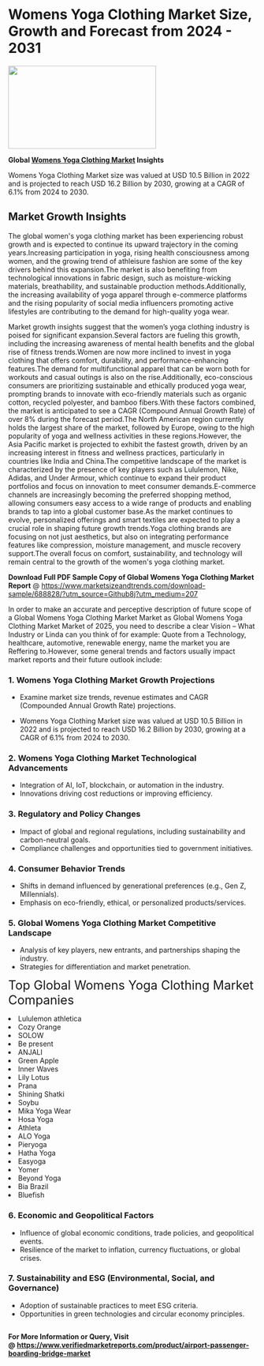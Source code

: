 <H1>Womens Yoga Clothing Market Size, Growth and Forecast from 2024 - 2031</H1><img class="aligncenter size-medium wp-image-584254" src="https://thirdeyenews.in/wp-content/uploads/2024/09/Global-Market-Research-300x168.jpeg" alt="" width="300" height="168" /><p><strong>Global&nbsp;<a href="https://www.marketsizeandtrends.com/download-sample/688828/?utm_source=Github8j?utm_medium=207">Womens Yoga Clothing Market</a> Insights</strong></p><p>Womens Yoga Clothing Market size was valued at USD 10.5 Billion in 2022 and is projected to reach USD 16.2 Billion by 2030, growing at a CAGR of 6.1% from 2024 to 2030.</p><p><h2>Market Growth Insights</h2> <p>The global women's yoga clothing market has been experiencing robust growth and is expected to continue its upward trajectory in the coming years.Increasing participation in yoga, rising health consciousness among women, and the growing trend of athleisure fashion are some of the key drivers behind this expansion.The market is also benefiting from technological innovations in fabric design, such as moisture-wicking materials, breathability, and sustainable production methods.Additionally, the increasing availability of yoga apparel through e-commerce platforms and the rising popularity of social media influencers promoting active lifestyles are contributing to the demand for high-quality yoga wear.</p> <p>Market growth insights suggest that the women’s yoga clothing industry is poised for significant expansion.Several factors are fueling this growth, including the increasing awareness of mental health benefits and the global rise of fitness trends.Women are now more inclined to invest in yoga clothing that offers comfort, durability, and performance-enhancing features.The demand for multifunctional apparel that can be worn both for workouts and casual outings is also on the rise.Additionally, eco-conscious consumers are prioritizing sustainable and ethically produced yoga wear, prompting brands to innovate with eco-friendly materials such as organic cotton, recycled polyester, and bamboo fibers.With these factors combined, the market is anticipated to see a CAGR (Compound Annual Growth Rate) of over 8% during the forecast period.The North American region currently holds the largest share of the market, followed by Europe, owing to the high popularity of yoga and wellness activities in these regions.However, the Asia Pacific market is projected to exhibit the fastest growth, driven by an increasing interest in fitness and wellness practices, particularly in countries like India and China.The competitive landscape of the market is characterized by the presence of key players such as Lululemon, Nike, Adidas, and Under Armour, which continue to expand their product portfolios and focus on innovation to meet consumer demands.E-commerce channels are increasingly becoming the preferred shopping method, allowing consumers easy access to a wide range of products and enabling brands to tap into a global customer base.As the market continues to evolve, personalized offerings and smart textiles are expected to play a crucial role in shaping future growth trends.Yoga clothing brands are focusing on not just aesthetics, but also on integrating performance features like compression, moisture management, and muscle recovery support.The overall focus on comfort, sustainability, and technology will remain central to the growth of the women's yoga clothing market.<p><span class=""><strong>Download Full PDF Sample Copy of Global Womens Yoga Clothing Market Report</strong> @ <a href="https://www.marketsizeandtrends.com/download-sample/688828/?utm_source=Github8j?utm_medium=207" target="_blank">https://www.marketsizeandtrends.com/download-sample/688828/?utm_source=Github8j?utm_medium=207</a></span></p><p>In order to make an accurate and perceptive description of future scope of a Global&nbsp;Womens Yoga Clothing Market Market as Global&nbsp;Womens Yoga Clothing Market Market of 2025, you need to describe a clear Vision &ndash; What Industry or Linda can you think of for example: Quote from a Technology, healthcare, automotive, renewable energy, name the market you are Reffering to.However, some general trends and factors usually impact market reports and their future outlook include:</p><h3>1.&nbsp;<strong>Womens Yoga Clothing Market Growth Projections</strong></h3><ul><li>Examine market size trends, revenue estimates and CAGR (Compounded Annual Growth Rate) projections.</li><li><p>Womens Yoga Clothing Market size was valued at USD 10.5 Billion in 2022 and is projected to reach USD 16.2 Billion by 2030, growing at a CAGR of 6.1% from 2024 to 2030.</p></li></ul><h3>2.&nbsp;<strong>Womens Yoga Clothing Market Technological Advancements</strong></h3><ul><li>Integration of AI, IoT, blockchain, or automation in the industry.</li><li>Innovations driving cost reductions or improving efficiency.</li></ul><h3>3.&nbsp;<strong>Regulatory and Policy Changes</strong></h3><ul><li>Impact of global and regional regulations, including sustainability and carbon-neutral goals.</li><li>Compliance challenges and opportunities tied to government initiatives.</li></ul><h3>4.&nbsp;<strong>Consumer Behavior Trends</strong></h3><ul><li>Shifts in demand influenced by generational preferences (e.g., Gen Z, Millennials).</li><li>Emphasis on eco-friendly, ethical, or personalized products/services.</li></ul><h3>5.&nbsp;<strong>Global Womens Yoga Clothing Market Competitive Landscape</strong></h3><ul><li>Analysis of key players, new entrants, and partnerships shaping the industry.</li><li>Strategies for differentiation and market penetration.</li></ul><p data-pm-slice="1 1 []"><span style="color: inherit; font-family: inherit; font-size: 25px;">Top Global Womens Yoga Clothing Market Companies</span></p><div class="" data-test-id=""><p><li>Lululemon athletica</li><li> Cozy Orange</li><li> SOLOW</li><li> Be present</li><li> ANJALI</li><li> Green Apple</li><li> Inner Waves</li><li> Lily Lotus</li><li> Prana</li><li> Shining Shatki</li><li> Soybu</li><li> Mika Yoga Wear</li><li> Hosa Yoga</li><li> Athleta</li><li> ALO Yoga</li><li> Pieryoga</li><li> Hatha Yoga</li><li> Easyoga</li><li> Yomer</li><li> Beyond Yoga</li><li> Bia Brazil</li><li> Bluefish</li></p></div><h3>6.&nbsp;<strong>Economic and Geopolitical Factors</strong></h3><ul><li>Influence of global economic conditions, trade policies, and geopolitical events.</li><li>Resilience of the market to inflation, currency fluctuations, or global crises.</li></ul><h3>7.&nbsp;<strong>Sustainability and ESG (Environmental, Social, and Governance)</strong></h3><ul><li>Adoption of sustainable practices to meet ESG criteria.</li><li>Opportunities in green technologies and circular economy principles.</li></ul><h2><strong style="font-size: 14px;">For More Information or Query, Visit @&nbsp;</strong><a style="background-color: #ffffff; font-size: 14px;" href="https://www.marketsizeandtrends.com/report/womens-yoga-clothing-market/" target="_blank">https://www.verifiedmarketreports.com/product/airport-passenger-boarding-bridge-market</a></h2>